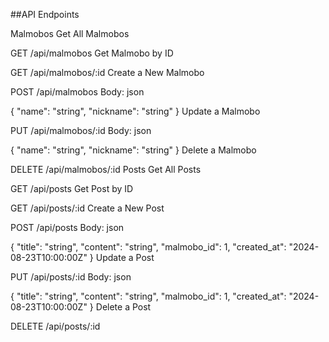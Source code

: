 ##API Endpoints

Malmobos
Get All Malmobos

GET /api/malmobos
Get Malmobo by ID

GET /api/malmobos/:id
Create a New Malmobo

POST /api/malmobos
Body:
json

{
"name": "string",
"nickname": "string"
}
Update a Malmobo

PUT /api/malmobos/:id
Body:
json

{
"name": "string",
"nickname": "string"
}
Delete a Malmobo

DELETE /api/malmobos/:id
Posts
Get All Posts

GET /api/posts
Get Post by ID

GET /api/posts/:id
Create a New Post

POST /api/posts
Body:
json

{
"title": "string",
"content": "string",
"malmobo_id": 1,
"created_at": "2024-08-23T10:00:00Z"
}
Update a Post

PUT /api/posts/:id
Body:
json

{
"title": "string",
"content": "string",
"malmobo_id": 1,
"created_at": "2024-08-23T10:00:00Z"
}
Delete a Post

DELETE /api/posts/:id
